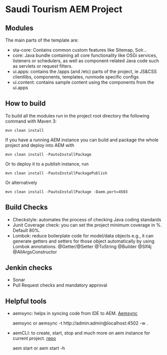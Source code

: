 # Saudi Tourism AEM Project

## Modules

The main parts of the template are:

* sta-core: Contains common custom features like Sitemap, Solr...
* core: Java bundle containing all core functionality like OSGi services, listeners or schedulers, as well as component-related Java code such as servlets or request filters.
* ui.apps: contains the /apps (and /etc) parts of the project, ie JS&CSS clientlibs, components, templates, runmode specific configs
* ui.content: contains sample content using the components from the ui.apps

## How to build

To build all the modules run in the project root directory the following command with Maven 3:

    mvn clean install

If you have a running AEM instance you can build and package the whole project and deploy into AEM with

    mvn clean install -PautoInstallPackage

Or to deploy it to a publish instance, run

    mvn clean install -PautoInstallPackagePublish

Or alternatively

    mvn clean install -PautoInstallPackage -Daem.port=4503

## Build Checks

* Checkstyle: automates the process of checking Java coding standards
* Junit Coverage check: you can set the project minimum coverage in %. Default 80%.
* Lombok: reduce boilerplate code for model/data objects e.g., it can generate getters and
  setters for those object automatically by using Lombok annotations. @Getter/@Setter @ToString
  @Builder @Slf4j @AllArgsConstructor

## Jenkin checks

* Sonar
* Pull Request checks and mandatory approval

## Helpful tools

* aemsync: helps in syncing code from IDE to AEM. [Aemsync](https://github.com/gavoja/aemsync)


    aemsync or aemsync -t http://admin:admin@localhost:4502 -w .

* aemCLI: to create, start, stop and much more on aem instance for current project. [repo](https://github.com/jlentink/aem)


    aem start or aem start -h
    



